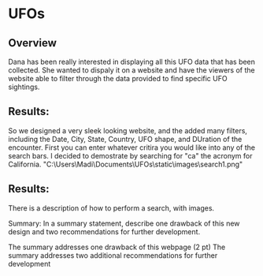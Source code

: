 # UFOs

## Overview
  Dana has been really interested in displaying all this UFO data that has been collected. She wanted to dispaly it on a website and have the viewers of the website able to filter through the data provided to find specific UFO sightings.

## Results:

So we designed a very sleek looking website, and the added many filters, including the Date, City, State, Country, UFO shape, and DUration of the encounter. First you can enter whatever critira you would like into any of the search bars. I decided to demostrate by searching for "ca" the acronym for California.
"C:\Users\Madi\Documents\UFOs\static\images\search1.png"




## Results:

There is a description of how to perform a search, with images.



Summary: In a summary statement, describe one drawback of this new design and two recommendations for further development.

The summary addresses one drawback of this webpage (2 pt)
The summary addresses two additional recommendations for further development 
































